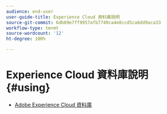 ```yaml
---
audience: end-user
user-guide-title: Experience Cloud 資料庫說明
source-git-commit: 6db89e7ff9957afb7749ca4e8ccd5ca6dd9aca33
workflow-type: tm+mt
source-wordcount: '12'
ht-degree: 100%

---
```



# Experience Cloud 資料庫說明 {#using}

+ [Adobe Experience Cloud 資料庫](c-library-about/overview.md)
